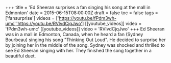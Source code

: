+++
title = 'Ed Sheeran surprises a fan singing his song at the mall in Edmonton'
date = 2015-06-15T08:00:00Z
draft = false
toc = false
tags = ['fansurprise']
videos = ['https://youtu.be/fPdm3wh-umc','https://youtu.be/RVlvdCjqJwo']
[[youtube_videos]]
video = 'fPdm3wh-umc'
[[youtube_videos]]
video = 'RVlvdCjqJwo'
+++
Ed Sheeran was in a mall in Edmonton, Canada, when he heard a fan (Sydney Bourbeau) singing his song "Thinking Out Loud". He decided to surprise her by joining her in the middle of the song. Sydney was shocked and thrilled to see Ed Sheeran singing with her. They finished the song together in a beautiful duet.
